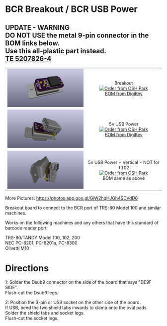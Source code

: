 # BCR Breakout / BCR USB Power

UPDATE - WARNING  
DO NOT USE the metal 9-pin connector in the BOM links below.  
Use this all-plastic part instead.  
[TE 5207826-4](https://www.digikey.com/short/z54hj5)
----


|||
|:---:|:---:|
|<img src=BCR_Breakout.png width=300>|Breakout<br><a href="https://oshpark.com/shared_projects/MTOWfRkz"><img src="https://oshpark.com/packs/media/images/badge-84bb0776ea53b1f532c02df323a90c88.png" alt="Order from OSH Park"></img></a><br>[BOM from DigiKey](https://www.digikey.com/short/zbf5mf)|
|<img src=BCR_USB_PWR.png width=300>|5v USB Power<br><a href="https://oshpark.com/shared_projects/mTFeysVg"><img src="https://oshpark.com/packs/media/images/badge-84bb0776ea53b1f532c02df323a90c88.png" alt="Order from OSH Park"></img></a><br>[BOM from DigiKey](https://www.digikey.com/short/zb4hr4)|
|<img src=BCR_USB_PWR_up.png width=300>|5v USB Power - Vertical - NOT for T102<br><a href="https://oshpark.com/shared_projects/OHdw5nqN"><img src="https://oshpark.com/packs/media/images/badge-84bb0776ea53b1f532c02df323a90c88.png" alt="Order from OSH Park"></img></a><br>BOM same as above|

More Pictures: https://photos.app.goo.gl/GiW2hqHJGh4SDVdD6

Breakout board to connect to the BCR port of TRS-80 Model 100 and similar machines.

Works on the following machines and any others that have this standard of barcode reader port:

TRS-80/TANDY Model 100, 102, 200  
NEC PC-8201, PC-8201a, PC-8300  
Olivetti M10  

# Directions

1: Solder the Dsub9 connector on the side of the board that says "DE9F SIDE".  
Flush-cut the Dsub9 legs.

2: Position the 3-pin or USB socket on the other side of the board.  
If USB, bend the two shield tabs inwards to clamp onto the oval pads.  
Solder the shield tabs and socket legs.  
Flush-cut the socket legs.
